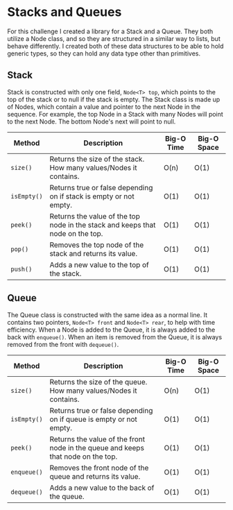 # Stacks and Queues
For this challenge I created a library for a Stack and a Queue.  They both utilize a Node class, and so they are structured in a similar way to lists, but behave differently.  I created both of these data structures to be able to hold generic types, so they can hold any data type other than primitives.

## Stack

Stack is constructed with only one field, ```Node<T> top```, which points to the top of the stack or to null if the stack is empty.  The Stack class is made up of Nodes, which contain a value and pointer to the next Node in the sequence.  For example, the top Node in a Stack with many Nodes will point to the next Node.  The bottom Node's next will point to null.


| Method           | Description                                                                    | Big-O Time  | Big-O Space  |
|------------------|--------------------------------------------------------------------------------|-------------|--------------|
| ```size()```     | Returns the size of the stack.  How many values/Nodes it contains.                                                 | O(n)        | O(1)         |
| ```isEmpty()```  | Returns true or false depending on if stack is empty or not empty.             | O(1)        | O(1)         |
| ```peek()```     | Returns the value of the top node in the stack and keeps that node on the top. | O(1)        | O(1)         |
| ```pop()```      | Removes the top node of the stack and returns its value.                       | O(1)        | O(1)         |
| ```push()```     | Adds a new value to the top of the stack.                                      | O(1)        | O(1)         |


## Queue

The Queue class is constructed with the same idea as a normal line.  It contains two pointers, ```Node<T> front``` and ```Node<T> rear```, to help with time efficiency.  When a Node is added to the Queue, it is always added to the back with ```enqueue()```.  When an item is removed from the Queue, it is always removed from the front with ```dequeue()```.

| Method               | Description                                                                      | Big-O Time  | Big-O Space  |
|----------------------|----------------------------------------------------------------------------------|-------------|--------------|
| ```size()```         | Returns the size of the queue.  How many values/Nodes it contains.               | O(n)        | O(1)         |
| ```isEmpty()```      | Returns true or false depending on if queue is empty or not empty.               | O(1)        | O(1)         |
| ```peek()```         | Returns the value of the front node in the queue and keeps that node on the top. | O(1)        | O(1)         |
| ```enqueue()```      | Removes the front node of the queue and returns its value.                       | O(1)        | O(1)         |
| ```dequeue()```      | Adds a new value to the back of the queue.                                       | O(1)        | O(1)         |